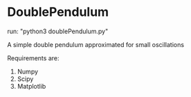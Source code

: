 DoublePendulum
===============
run: "python3 doublePendulum.py"

A simple double pendulum approximated for small oscillations

Requirements are:
1. Numpy
2. Scipy
3. Matplotlib

